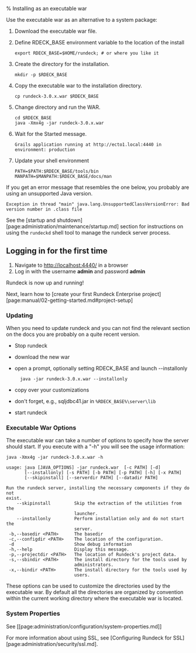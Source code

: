 % Installing as an executable war

Use the executable war as an alternative to a system package:

1. Download the executable war file.
1. Define RDECK_BASE environment variable to the location of the install

    ~~~~~~~ {.bash}
    export RDECK_BASE=$HOME/rundeck; # or where you like it
    ~~~~~~~

1. Create the directory for the installation.

    ~~~~~~~ {.bash}
    mkdir -p $RDECK_BASE
    ~~~~~~~

1. Copy the executable war to the installation directory.

    ~~~~~~~ {.bash}
    cp rundeck-3.0.x.war $RDECK_BASE
    ~~~~~~~

1. Change directory and run the WAR.

    ~~~~~~~ {.bash}
    cd $RDECK_BASE    
    java -Xmx4g -jar rundeck-3.0.x.war
    ~~~~~~~

1. Wait for the Started message.

    ~~~~~~~
    Grails application running at http://ecto1.local:4440 in environment: production
    ~~~~~~~

1. Update your shell environment

    ~~~~~~~ {.bash}
    PATH=$PATH:$RDECK_BASE/tools/bin
    MANPATH=$MANPATH:$RDECK_BASE/docs/man
    ~~~~~~~


If you get an error message that resembles the one below, you probably
are using an unsupported Java version.

    Exception in thread "main" java.lang.UnsupportedClassVersionError: Bad version number in .class file

See the [startup and shutdown][page:administration/maintenance/startup.md] section for
instructions on using the ``rundeckd`` shell tool to manage the
rundeck server process.

## Logging in for the first time

1. Navigate to [http://localhost:4440/](http://localhost:4440/user/login) in a browser
1. Log in with the username **admin** and password **admin**

Rundeck is now up and running!

Next, learn how to [create your first Rundeck Enterprise project][page:manual/02-getting-started.md#project-setup]

### Updating

When you need to update rundeck and you can not find the relevant section on the docs you are probably on a quite recent version.

* Stop rundeck
* download the new war
* open a prompt, optionally setting RDECK_BASE and launch --installonly

        java -jar rundeck-3.0.x.war --installonly

* copy over your customizations
* don't forget, e.g., sqljdbc41.jar in `%RDECK_BASE%\server\lib`
* start rundeck

### Executable War Options

The executable war can take a number of options to specify how the server should start. If you execute with a "-h" you will see the usage information:

~~~~~~~~~~~~~~~~~~~~~~~~~~~~~~~~~~~~~~~~~~~~~~~~~ {.bash}
java -Xmx4g -jar rundeck-3.0.x.war -h
~~~~~~~~~~~~~~~~~~~~~~~~~~~~~~~~~~~~~~~~~~~~~~~~~

    usage: java [JAVA_OPTIONS] -jar rundeck.war  [-c PATH] [-d]
           [--installonly] [-s PATH] [-b PATH] [-p PATH] [-h] [-x PATH]
           [--skipinstall] [--serverdir PATH] [--datadir PATH]

    Run the rundeck server, installing the necessary components if they do not
    exist.
        --skipinstall         Skip the extraction of the utilities from the
                              launcher.
        --installonly         Perform installation only and do not start the
                              server.
     -b,--basedir <PATH>      The basedir
     -c,--configdir <PATH>    The location of the configuration.
     -d                       Show debug information
     -h,--help                Display this message.
     -p,--projectdir <PATH>   The location of Rundeck's project data.
     -s,--sbindir <PATH>      The install directory for the tools used by
                              administrators.
     -x,--bindir <PATH>       The install directory for the tools used by
                              users.

These options can be used to customize the directories used by the executable war.
By default all the directories are organized by convention within the current
working directory where the executable war is located.

### System Properties

See [[page:administration/configuration/system-properties.md]]

For more information about using SSL, see [Configuring Rundeck for SSL][page:administration/security/ssl.md].
